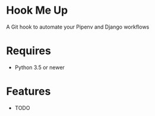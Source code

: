 # Hook Me Up

A Git hook to automate your Pipenv and Django workflows

# Requires

- Python 3.5 or newer

# Features

* TODO
